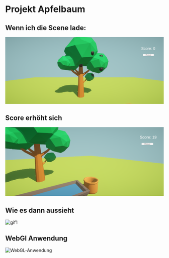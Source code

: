 # Projekt Apfelbaum



## Wenn ich die Scene lade:

![Bild1](bild1.png)

## Score erhöht sich

![Bild2](bild2.png)


## Wie es dann aussieht
![gif1](Movie_002.gif)

## WebGl Anwendung
![WebGL-Anwendung](https://play.unity.com/p/webgl-builds-388236/edit)




